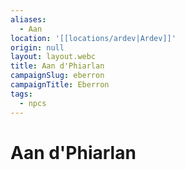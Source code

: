 ```yaml
---
aliases:
  - Aan
location: '[[locations/ardev|Ardev]]'
origin: null
layout: layout.webc
title: Aan d'Phiarlan
campaignSlug: eberron
campaignTitle: Eberron
tags:
  - npcs
---
```

# Aan d'Phiarlan
